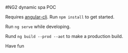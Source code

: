 #NG2 dynamic spa POC

Requires [angular-cli](https://github.com/angular/angular-cli). Run `npm install` to get started.

Run `ng serve` while developing.

Rund `ng build --prod --aot` to make a production build.

Have fun

